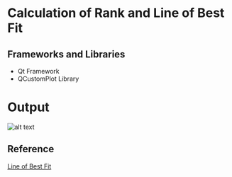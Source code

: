 # Calculation of Rank and Line of Best Fit

## Frameworks and Libraries

* Qt Framework
* QCustomPlot Library

# Output

![alt text](http://i.imgur.com/kEBbmbx.png)

## Reference
[Line of Best Fit](http://hotmath.com/hotmath_help/topics/line-of-best-fit.html)
